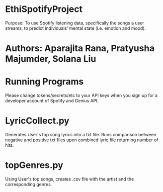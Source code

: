 # EthiSpotifyProject
Purpose: To use Spotify listening data, specifically the songs a user streams, to predict individuals’ mental state (i.e. emotion and mood). 

# Authors: Aparajita Rana, Pratyusha Majumder, Solana Liu 

# Running Programs
Please change tokens/secrets/etc to your API keys when you sign up for a developer account of Spotify and Genius API.

# LyricCollect.py 
Generates User's top song lyrics into a txt file. Runs comparison between negative and positive txt files upon combined lyric file returning number of hits.

# topGenres.py
Using User's top songs, creates .csv file with the artist and the corresponding genres.

